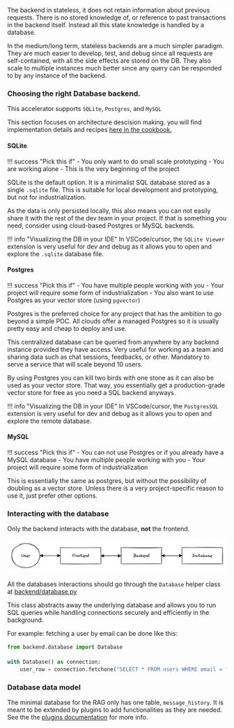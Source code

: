 The backend in stateless, it does not retain information about previous requests. There is no stored knowledge of, or reference to past transactions in the backend itself. Instead all this state knowledge is handled by a database.

In the medium/long term, stateless backends are a much simpler paradigm. They are much easier to develop, test, and debug since all requests are self-contained, with all the side effects are stored on the DB. They also scale to multiple instances much better since any query can be responded to by any instance of the backend.

### Choosing the right Database backend.

This accelerator supports `SQLite`, `Postgres`, and `MySQL`

This section focuses on architecture descision making. you will find implementation details and recipes [here in the cookbook.](cookbook/configs/databases_configs.md)

#### SQLite

!!! success "Pick this if"
    - You only want to do small scale prototyping
    - You are working alone
    - This is the very beginning of the project


SQLite is the default option. It is a minimalist SQL database stored as a single `.sqlite` file. This is suitable for local development and prototyping, but not for industrialization.

As the data is only persisted locally, this also means you can not easily share it with the rest of the dev team in your project. If that is something you need, consider using cloud-based Postgres or MySQL backends.

!!! info "Visualizing the DB in your IDE"
    In VSCode/cursor, the `SQLite Viewer` extension is very useful for dev and debug as it allows you to open and explore the `.sqlite` database file.

#### Postgres

!!! success "Pick this if"
    - You have multiple people working with you
    - Your project will require some form of industrialization
    - You also want to use Postgres as your vector store (using `pgvector`)

Postgres is the preferred choice for any project that has the ambition to go beyond a simple POC. All clouds offer a managed Postgres so it is usually pretty easy and cheap to deploy and use.

This centralized database can be queried from anywhere by any backend instance provided they have access. Very useful for working as a team and sharing data such as chat sessions, feedbacks, or other. Mandatory to serve a service that will scale beyond 10 users.

By using Postgres you can kill two birds with one stone as it can also be used as your vector store. That way, you essentially get a production-grade vector store for free as you need a SQL backend anyways.

!!! info "Visualizing the DB in your IDE"
    In VSCode/cursor, the `PostgresSQL` extension is very useful for dev and debug as it allows you to open and explore the remote database.

#### MySQL

!!! success "Pick this if"
    - You can not use Postgres or if you already have a MySQL database
    - You have multiple people working with you
    - Your project will require some form of industrialization

This is essentially the same as postgres, but without the possibility of doubling as a vector store. Unless there is a very project-specific reason to use it, just prefer other options.

### Interacting with the database

Only the backend interacts with the database, **not** the frontend.

![](3t_architecture.png)

All the databases interactions should go through the `Database` helper class at [backend/database.py](https://github.com/artefactory/skaff-rag-accelerator/blob/main/backend/database.py)

This class abstracts away the underlying database and allows you to run SQL queries while handling connections securely and efficiently in the background.

For example: fetching a user by email can be done like this:
```python
from backend.database import Database

with Database() as connection:
    user_row = connection.fetchone("SELECT * FROM users WHERE email = ?", (email,))
```

### Database data model

The minimal database for the RAG only has one table, `message_history`. It is meant to be extended by plugins to add functionalities as they are needed. See the the [plugins documentation](backend/plugins/plugins.md) for more info.
